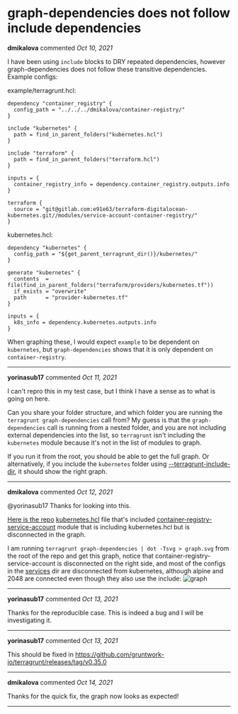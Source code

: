 # graph-dependencies does not follow include dependencies

**dmikalova** commented *Oct 10, 2021*

I have been using `include` blocks to DRY repeated dependencies, however graph-dependencies does not follow these transitive dependencies. Example configs:

example/terragrunt.hcl:
```
dependency "container_registry" {
  config_path = "../../../dmikalova/container-registry/"
}

include "kubernetes" {
  path = find_in_parent_folders("kubernetes.hcl")
}

include "terraform" {
  path = find_in_parent_folders("terraform.hcl")
}

inputs = {
  container_registry_info = dependency.container_registry.outputs.info
}

terraform {
  source = "git@gitlab.com:e91e63/terraform-digitalocean-kubernetes.git//modules/service-account-container-registry/"
}
```
kubernetes.hcl:
```
dependency "kubernetes" {
  config_path = "${get_parent_terragrunt_dir()}/kubernetes/"
}

generate "kubernetes" {
  contents  = file(find_in_parent_folders("terraform/providers/kubernetes.tf"))
  if_exists = "overwrite"
  path      = "provider-kubernetes.tf"
}

inputs = {
  k8s_info = dependency.kubernetes.outputs.info
}
```

When graphing these, I would expect `example` to be dependent on `kubernetes`, but `graph-dependencies` shows that it is only dependent on `container-registry`.
<br />
***


**yorinasub17** commented *Oct 11, 2021*

I can't repro this in my test case, but I think I have a sense as to what is going on here.

Can you share your folder structure, and which folder you are running the `terragrunt graph-dependencies` call from? My guess is that the `graph-dependencies` call is running from a nested folder, and you are not including external dependencies into the list, so `terragrunt` isn't including the `kubernetes` module because it's not in the list of modules to graph.

If you run it from the root, you should be able to get the full graph. Or alternatively, if you include the `kubernetes` folder using [--terragrunt-include-dir](https://terragrunt.gruntwork.io/docs/reference/cli-options/#terragrunt-include-dir), it should show the right graph.
***

**dmikalova** commented *Oct 12, 2021*

@yorinasub17 Thanks for looking into this.

[Here is the repo](https://gitlab.com/dmikalova/infrastructure)
[kubernetes.hcl](https://gitlab.com/dmikalova/infrastructure/-/blob/master/digitalocean/e91e63/kubernetes.hcl) file that's included
[container-registry-service-account](https://gitlab.com/dmikalova/infrastructure/-/blob/master/digitalocean/e91e63/manifests/service-account-container-registry/terragrunt.hcl) module that is including kubernetes.hcl but is disconnected in the graph.

I am running `terragrunt graph-dependencies | dot -Tsvg > graph.svg` from the root of the repo and get this graph, notice that container-registry-service-account is disconnected on the right side, and most of the configs in the [services](https://gitlab.com/dmikalova/infrastructure/-/tree/master/digitalocean/e91e63/services) dir are disconnected from kubernetes, although alpine and 2048 are connected even though they also use the include:
![graph](https://user-images.githubusercontent.com/324548/137029507-7fcfc909-bdbc-4e4e-8b72-c71022abb027.png)
 
***

**yorinasub17** commented *Oct 13, 2021*

Thanks for the reproducible case. This is indeed a bug and I will be investigating it.
***

**yorinasub17** commented *Oct 13, 2021*

This should be fixed in https://github.com/gruntwork-io/terragrunt/releases/tag/v0.35.0
***

**dmikalova** commented *Oct 14, 2021*

Thanks for the quick fix, the graph now looks as expected!
***

